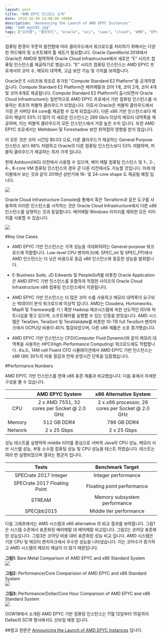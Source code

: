 ```yaml
---
layout: post
title: "AMD EPYC 인스턴스 소개"
date: 2018-10-30 14:00:00 +0900
description: "Announcing the Launch of AMD EPYC Instances"
img: "amd_epyc01.jpg"
tags: ["오라클", "클라우드", "oracle", "oci", "iaas", "cloud", "AMD", "EPYC", "instance"] 
---
```


컴퓨팅 환경이 꾸준히 발전함에 따라 클라우드에서 워크로드를 처리하기 위해서는 다양한 하드웨어 및 소프트웨어 툴 세트가 필요합니다. Oracle OpenWorld 2018에서 Oracle은 AMD와 협력하여 Oracle Cloud Infrastructure에서 새로은 "E" 시리즈 컴퓨팅 인스턴스를 제공하기로 했습니다. "E" 시리즈 컴퓨팅 인스턴스는 AMD EPYC 프로세서의 코어 수, 메모리 대역폭, 고급 보안 기능 및 가치를 보여줍니다.

Oracle은 E 시리즈에 최초로 추가된 "Compute Standard E2 Platform"을 공개하였습니다. Compute Standard E2 Platform은 베어메탈과 코어 1개, 코어 2개, 코어 4개 및 코어 8개로 제공됩니다. Compute Standard E2 Platform이 출시되면서 Oracle Cloud Infrastructure는 일반적으로 AMD EPYC 프로세서 기반 컴퓨팅 인스턴스를 사용하는 최초의 퍼블릭 클라우드가 되었습니다. 이로서 Oracle은 퍼블릭 클라우드에서 가장 큰 서버당 64 core를 제공할 수 있게 되었습니다. 다른 x86 기반 인스턴스보다 메모리 채널이 33% 더 많이 이 새로운 인스턴스는 269 Gb/s 이상의 메모리 대역폭을 제공하며, 이는 퍼블릭 클라우드의 모든 인스턴스에서 가장 높은 수치 입니다. 또한 AMD EPYC 프로세서는 Meltdown 및 Foreshadow 보안 취약점의 영향을 받지 않습니다.

이 모든 것은 코어 시간당 $0.03 으로, 다른 클라우드가 제공하는 General Purpose 인스턴스 보다 66% 저렴하고 Oracle의 다른 컴퓨팅 인스턴스보다 53% 저렴하며, 퍼블릭 클라우드가 제공하는 최저 가격 입니다.

현재 Ashburn(IAD) 리전에서 사용할 수 있으며, 베어 메탈 컴퓨팅 인스턴스 및 1-, 2-, 4-, 8-core VM 컴퓨팅 인스턴스의 경우 곧 다른 리전에서도 가능할 것입니다. 아래 테이블에서 보는 것과 같이 2019년 상반기에 16- 및 24-core shape 도 제공될 예정 입니다.

![]({{site.baseurl}}/assets/img/amd_epyc02.png)

Oracle Cloud Infrastructure Console을 통해서 혹은 Terraform과 같은 도구를 사용하여 이러한 인스턴스를 시작하는 것은 Oracle Cloud Infrastructure에서 다른 x86 인스턴스를 실행하는 것과 동일합니다. 베어메탈 Windows 이미지를 제외한 모든 이미지를 사용할 수 있습니다.

![]({{site.baseurl}}/assets/img/amd_epyc03.png)


#Key Use Cases

* AMD EPYC 기반 인스턴스는 가격 성능을 극대화하려는 General-purpose 워크로드에 적합합니다. Low-level CPU 벤치마크(예: SPEC_int 및 SPEC_FP)에서 AMD 인스턴스는 더 낮은 비용으로 동급 x86 인스턴스와 동등한 성능을 발휘합니다.

* E-Business Suite, JD Edwards 및 PeopleSoft를 비롯한 Oracle Application은 AMD EPYC 기반 인스턴스를 포함하여 적절한 사이즈의 Oracle Cloud Infrastructure x86 컴퓨팅 인스턴스에서 지원됩니다.

* AMD EPYC 가반 인스턴스는 더 많은 코어 수를 사용하고 메모리 대역폭이 요구되는 빅데이터 분석 워크로드에 이상적 입니다. AMD는 Cloudera, Hortonworks, MapR 및 Transwarp를 기ㅣ록한 Hadoop 에코시스템에 속한 선도적인 ISV와 파트너십을 맺고 있으며, 소프트웨어를 실행할 수 있는 인증을 받았습니다. AMD 시스템은 TeraGen, TeraSort 및 TeraValidate를 비롯한 10-TB full TeraSort 벤치마크에서 OCPU당 비용이 40% 절감되었으며, 다른 x86 제품은 소포 증가했습니다.

* AMD EPYC 기반 인스턴스는 CFD(Computer Fluid Dynamic)와 같이 메모리 대역폭을 사용하는 HPC(High-Performance Computing) 워크로드에도 적합합니다. 4노드, 14M cell Fluent CFD 시뮬레이션에서 AMD EPYC 기반 인스턴스는 x86 대비 30%의 비용 절감과 전체 운영시간 단축을 입증했습니다.


#Performance Numbers

AMD EPYC 기반 인스턴스를 현재 x86 표준 제품과 비교했습니다. 다음 표에서 자세한 구성을 볼 수 있습니다.

|             |AMD EPYC System                            |x86 Alternative System                          |
|:-----------:|:-----------------------------------------:|:----------------------------------------------:|
|CPU          |2 x AMD 7551, 32 cores per Socket @ 2.0 GHz|2 x x86 processor, 26 cores per Socket @ 2.0 GHz|
|Memory       |512 GB DDR4                                |786 GB DDR4                                     |
|Network      |2 x 25 Gbps                                |2 x 25 Gbps                                     |

성능 테스트를 실행하여 middle 티어를 중심으로 서버측 Java의 CPU 성능, 메모리 서브 시스템 성능, 부동 소수점 컴퓨팅 성능 및 CPU 성능을 테스트 하였습니다. 테스트는 여러 번 실행되었으며 결과는 평균치 입니다.

|Tests                        |Benchmark Target             |
|:---------------------------:|:---------------------------:|
|SPECrate 2017 Integer        |Integer performance          |
|SPECrate 2017 Floating Point |Floating point performance   |
|STREAM                       |Memory subsystem performance |
|SPECjbb2015                  |Middle tier performance      |

다음 그래프에서는 AMD 시스템과 x86 alternative 의 비교 결과를 보여줍니다. 그림1은 시스템 수준에서 표준화된 베어메탈 대 베어메탈 비교입니다. 그림2는 코어당 표준화된 성능입니다. 그림3은 코어당 비용 대비 표준화된 성능 비교 입니다. AMD 시스템은 기본 CPU 및 메모리 벤치마크에서 우수한 성능을 나타냈습니다. 이는 코어수가 증가하고 AMD 시스템의 메모리 채널이 더 많기 때문입니다.

**그림1:** Bare Metal Comparison of AMD EPYC and x86 Standard System<br>
![]({{site.baseurl}}/assets/img/amd_epyc04.jpg)

**그림2:** Performance/Core Comparision of AMD EPYC and x86 Standard System<br>
![]({{site.baseurl}}/assets/img/amd_epyc05.jpg)

**그림3:** Performance/Dollar/Core Hour Comparison of AMD EPYC and x86 Standard System<br>
![]({{site.baseurl}}/assets/img/amd_epyc06.jpg)


OOW18에서 소개된 AMD EPYC 기반 컴퓨팅 인스턴스는 11월 12일부터 15일까지 Dallas의 SC18 행사에서도 선보일 예정 입니다.


##참고
원문은 [Announcing the Launch of AMD EPYC Instances](https://blogs.oracle.com/cloud-infrastructure/announcing-the-launch-of-amd-epyc-instances) 입니다.
